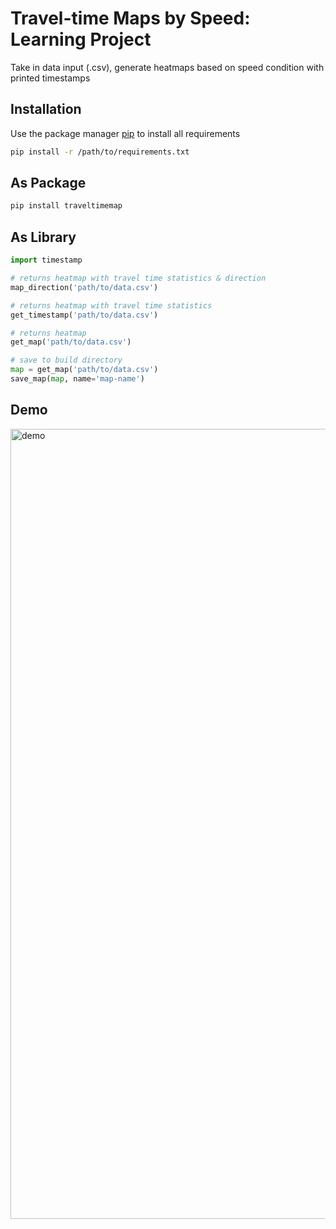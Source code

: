 # Travel-time Maps by Speed: Learning Project

Take in data input (.csv), generate heatmaps based on speed condition with printed timestamps

## Installation

Use the package manager [pip](https://pip.pypa.io/en/stable/) to install all requirements

```bash
pip install -r /path/to/requirements.txt
```

## As Package

``` bash
pip install traveltimemap
```

## As Library

```python
import timestamp

# returns heatmap with travel time statistics & direction
map_direction('path/to/data.csv')

# returns heatmap with travel time statistics
get_timestamp('path/to/data.csv')

# returns heatmap
get_map('path/to/data.csv')

# save to build directory
map = get_map('path/to/data.csv')
save_map(map, name='map-name')
```
## Demo


<img width="1264" alt="demo" src="https://user-images.githubusercontent.com/57471582/176595645-f18a2bd1-1c49-4351-b8ff-4288aac4a9ec.png">





